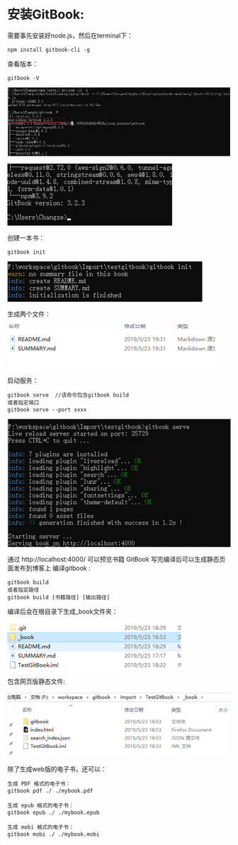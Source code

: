 # 安装GitBook:

需要事先安装好node.js，然后在terminal下：

```
npm install gitbook-cli -g
```

查看版本：

```
gitbook -V
```
![](assets/install-6d0ca586.png)

![](assets/install-6be16e01.png)

创建一本书：
```
gitbook init
```
![](assets/install-e1b02908.png)

生成两个文件：

![](assets/install-fb837f24.png)

启动服务：
```
gitbook serve  //该命令包含gitbook build
或者指定端口
gitbook serve --port xxxx
```
![](assets/install-8e87d9c7.png)

通过 http://localhost:4000/ 可以预览书籍
GitBook 写完编译后可以生成静态页面发布到博客上
编译gitbook :
```
gitbook build
或者指定路径
gitbook build [书籍路径] [输出路径]
```

编译后会在根目录下生成_book文件夹：

![](assets/install-507335a3.png)

包含网页版静态文件:

![](assets/install-4fc49cc9.png)

除了生成web版的电子书，还可以：
```
生成 PDF 格式的电子书：
gitbook pdf ./ ./mybook.pdf

生成 epub 格式的电子书：
gitbook epub ./ ./mybook.epub

生成 mobi 格式的电子书：
gitbook mobi ./ ./mybook.mobi
```
